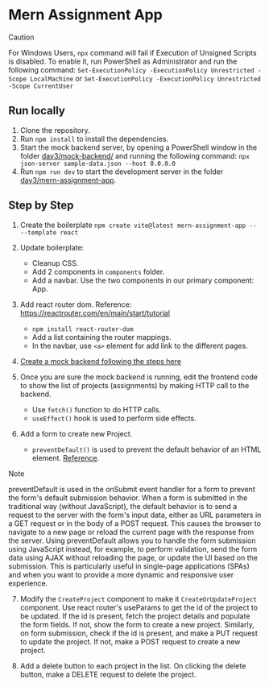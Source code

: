 # Mern Assignment App

> [!CAUTION]
> For Windows Users, `npx` command will fail if Execution of Unsigned Scripts is disabled. To enable it, run PowerShell as Administrator and run the following command:
> `Set-ExecutionPolicy -ExecutionPolicy Unrestricted -Scope LocalMachine` or
> `Set-ExecutionPolicy -ExecutionPolicy Unrestricted -Scope CurrentUser`

## Run locally

1. Clone the repository.
2. Run `npm install` to install the dependencies.
3. Start the mock backend server, by opening a PowerShell window in the folder [day3/mock-backend/](./mock-backend/) and running the following command:
    `npx json-server sample-data.json --host 0.0.0.0`
4. Run `npm run dev` to start the development server in the folder [day3/mern-assignment-app](./mern-assignment-app/).

## Step by Step

1. Create the boilerplate
`npm create vite@latest mern-assignment-app -- --template react`

2. Update boilerplate:
    - Cleanup CSS.
    - Add 2 components in `components` folder.
    - Add a navbar. Use the two components in our primary component: App.


3. Add react router dom. Reference: https://reactrouter.com/en/main/start/tutorial
    - `npm install react-router-dom`
    - Add a list containing the router mappings.
    - In the navbar, use `<a>` element for add link to the different pages.

4. [Create a mock backend following the steps here](./mock-backend/README.md)

5. Once you are sure the mock backend is running, edit the frontend code to show the list of projects (assignments) by making HTTP call to the backend.
    - Use `fetch()` function to do HTTP calls.
    - `useEffect()` hook is used to perform side effects.

6. Add a form to create new Project.
    - `preventDefault()` is used to prevent the default behavior of an HTML element. [Reference](https://developer.mozilla.org/en-US/docs/Web/API/Event/preventDefault).<br/>
    
> [!NOTE]
>  preventDefault is used in the onSubmit event handler for a form to prevent the form's default submission behavior. When a form is submitted in the traditional way (without JavaScript), the default behavior is to send a request to the server with the form's input data, either as URL parameters in a GET request or in the body of a POST request. This causes the browser to navigate to a new page or reload the current page with the response from the server.
>   Using preventDefault allows you to handle the form submission using JavaScript instead, for example, to perform validation, send the form data using AJAX without reloading the page, or update the UI based on the submission. This is particularly useful in single-page applications (SPAs) and when you want to provide a more dynamic and responsive user experience.

7. Modify the `CreateProject` component to make it `CreateOrUpdateProject` component. Use react router's useParams to get the id of the project to be updated. If the id is present, fetch the project details and populate the form fields. If not, show the form to create a new project. Similarly, on form submission, check if the id is present, and make a PUT request to update the project. If not, make a POST request to create a new project.

8. Add a delete button to each project in the list. On clicking the delete button, make a DELETE request to delete the project.
